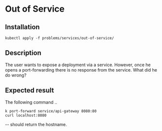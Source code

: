 # Out of Service

## Installation
```
kubectl apply -f problems/services/out-of-service/
```

## Description

The user wants to expose a deployment via a service. However, once he opens a port-forwarding there is no response from the service. What did he do wrong?

## Expected result

The following command ..
```
k port-forward service/api-gateway 8080:80 
curl localhost:8080
```
-- should return the hostname.